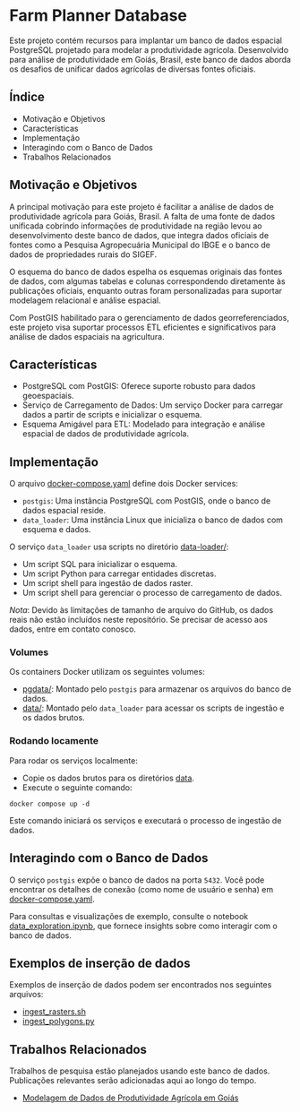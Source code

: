 # Farm Planner Database

Este projeto contém recursos para implantar um banco de dados espacial PostgreSQL projetado para modelar a produtividade agrícola. Desenvolvido para análise de produtividade em Goiás, Brasil, este banco de dados aborda os desafios de unificar dados agrícolas de diversas fontes oficiais.

## Índice

* Motivação e Objetivos
* Características
* Implementação
* Interagindo com o Banco de Dados
* Trabalhos Relacionados

## Motivação e Objetivos

A principal motivação para este projeto é facilitar a análise de dados de produtividade agrícola para Goiás, Brasil. A falta de uma fonte de dados unificada cobrindo informações de produtividade na região levou ao desenvolvimento deste banco de dados, que integra dados oficiais de fontes como a Pesquisa Agropecuária Municipal do IBGE e o banco de dados de propriedades rurais do SIGEF.

O esquema do banco de dados espelha os esquemas originais das fontes de dados, com algumas tabelas e colunas correspondendo diretamente às publicações oficiais, enquanto outras foram personalizadas para suportar modelagem relacional e análise espacial.

Com PostGIS habilitado para o gerenciamento de dados georreferenciados, este projeto visa suportar processos ETL eficientes e significativos para análise de dados espaciais na agricultura.

## Características

* PostgreSQL com PostGIS: Oferece suporte robusto para dados geoespaciais.
* Serviço de Carregamento de Dados: Um serviço Docker para carregar dados a partir de scripts e inicializar o esquema.
* Esquema Amigável para ETL: Modelado para integração e análise espacial de dados de produtividade agrícola.

## Implementação

O arquivo [docker-compose.yaml](docker-compose.yaml) define dois Docker services:

* `postgis`: Uma instância PostgreSQL com PostGIS, onde o banco de dados espacial reside.
* `data_loader`: Uma instância Linux que inicializa o banco de dados com esquema e dados.

O serviço `data_loader` usa scripts no diretório [data-loader/](data-loader/):

* Um script SQL para inicializar o esquema.
* Um script Python para carregar entidades discretas.
* Um script shell para ingestão de dados raster.
* Um script shell para gerenciar o processo de carregamento de dados.

*Nota*: Devido às limitações de tamanho de arquivo do GitHub, os dados reais não estão incluídos neste repositório. Se precisar de acesso aos dados, entre em contato conosco.

### Volumes

Os containers Docker utilizam os seguintes volumes:

* [pgdata/](pgdata/): Montado pelo `postgis` para armazenar os arquivos do banco de dados.
* [data/](data/): Montado pelo `data_loader` para acessar os scripts de ingestão e os dados brutos.

### Rodando locamente

Para rodar os serviços localmente:

* Copie os dados brutos para os diretórios [data](data).
* Execute o seguinte comando:

```shell
docker compose up -d
```

Este comando iniciará os serviços e executará o processo de ingestão de dados.


## Interagindo com o Banco de Dados

O serviço `postgis` expõe o banco de dados na porta `5432`. Você pode encontrar os detalhes de conexão (como nome de usuário e senha) em [docker-compose.yaml](docker-compose.yaml).

Para consultas e visualizações de exemplo, consulte o notebook [data_exploration.ipynb](data_exploration.ipynb), que fornece insights sobre como interagir com o banco de dados.

## Exemplos de inserção de dados

Exemplos de inserção de dados podem ser encontrados nos seguintes arquivos:

* [ingest_rasters.sh](data-loader/data/ingest_rasters.sh)
* [ingest_polygons.py](data-loader/data/ingest_polygons.py)

## Trabalhos Relacionados

Trabalhos de pesquisa estão planejados usando este banco de dados. Publicações relevantes serão adicionadas aqui ao longo do tempo.

* [Modelagem de Dados de Produtividade Agrícola em Goiás](related_work/modelagem_dados_goias.pdf)